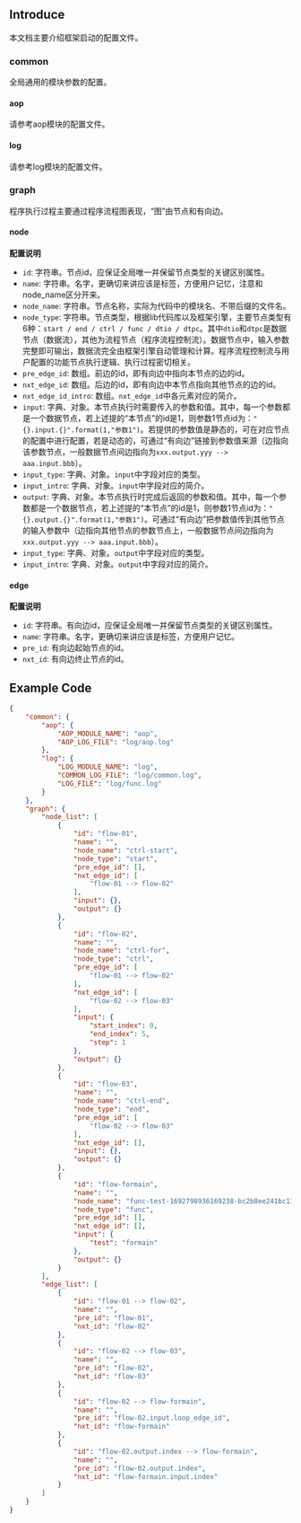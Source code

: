 

## Introduce

本文档主要介绍框架启动的配置文件。



### common

全局通用的模块参数的配置。


#### aop

请参考aop模块的配置文件。


#### log

请参考log模块的配置文件。



### graph

程序执行过程主要通过程序流程图表现，“图”由节点和有向边。


#### node

**配置说明**

- `id`: 字符串。节点id，应保证全局唯一并保留节点类型的关键区别属性。
- `name`: 字符串。名字，更确切来讲应该是标签，方便用户记忆，注意和node_name区分开来。
- `node_name`: 字符串。节点名称，实际为代码中的模块名、不带后缀的文件名。
- `node_type`: 字符串。节点类型，根据lib代码库以及框架引擎，主要节点类型有6种：`start / end / ctrl / func / dtio / dtpc`。其中`dtio`和`dtpc`是数据节点（数据流），其他为流程节点（程序流程控制流）。数据节点中，输入参数完整即可输出，数据流完全由框架引擎自动管理和计算。程序流程控制流与用户配置的功能节点执行逻辑、执行过程密切相关。
- `pre_edge_id`: 数组。前边的id，即有向边中指向本节点的边的id。
- `nxt_edge_id`: 数组。后边的id，即有向边中本节点指向其他节点的边的id。
- `nxt_edge_id_intro`: 数组。`nxt_edge_id`中各元素对应的简介。
- `input`: 字典、对象。本节点执行时需要传入的参数和值。其中，每一个参数都是一个数据节点，若上述提的“本节点”的id是1，则参数1节点id为：`"{}.input.{}".format(1,"参数1")`。若提供的参数值是静态的，可在对应节点的配置中进行配置，若是动态的，可通过“有向边”链接到参数值来源（边指向该参数节点，一般数据节点间边指向为`xxx.output.yyy --> aaa.input.bbb`）。
- `input_type`: 字典、对象。`input`中字段对应的类型。
- `input_intro`: 字典、对象。`input`中字段对应的简介。
- `output`: 字典、对象。本节点执行时完成后返回的参数和值。其中，每一个参数都是一个数据节点，若上述提的“本节点”的id是1，则参数1节点id为：`"{}.output.{}".format(1,"参数1")`。可通过“有向边”把参数值传到其他节点的输入参数中（边指向其他节点的参数节点上，一般数据节点间边指向为`xxx.output.yyy --> aaa.input.bbb`）。
- `input_type`: 字典、对象。`output`中字段对应的类型。
- `input_intro`: 字典、对象。`output`中字段对应的简介。




#### edge

**配置说明**

- `id`: 字符串。有向边id，应保证全局唯一并保留节点类型的关键区别属性。
- `name`: 字符串。名字，更确切来讲应该是标签，方便用户记忆。
- `pre_id`: 有向边起始节点的id。
- `nxt_id`: 有向边终止节点的id。




## Example Code

```json
{
    "common": {
        "aop": {
            "AOP_MODULE_NAME": "aop",
            "AOP_LOG_FILE": "log/aop.log"
        },
        "log": {
            "LOG_MODULE_NAME": "log",
            "COMMON_LOG_FILE": "log/common.log",
            "LOG_FILE": "log/func.log"
        }
    },
    "graph": {
        "node_list": [
            {
                "id": "flow-01",
                "name": "",
                "node_name": "ctrl-start",
                "node_type": "start",
                "pre_edge_id": [],
                "nxt_edge_id": [
                    "flow-01 --> flow-02"
                ],
                "input": {},
                "output": {}
            },
            {
                "id": "flow-02",
                "name": "",
                "node_name": "ctrl-for",
                "node_type": "ctrl",
                "pre_edge_id": [
                    "flow-01 --> flow-02"
                ],
                "nxt_edge_id": [
                    "flow-02 --> flow-03"
                ],
                "input": {
                    "start_index": 0,
                    "end_index": 5,
                    "step": 1
                },
                "output": {}
            },
            {
                "id": "flow-03",
                "name": "",
                "node_name": "ctrl-end",
                "node_type": "end",
                "pre_edge_id": [
                    "flow-02 --> flow-03"
                ],
                "nxt_edge_id": [],
                "input": {},
                "output": {}
            },
            {
                "id": "flow-formain",
                "name": "",
                "node_name": "func-test-1692798936169238-bc2b8ee241bc11ee8331dcf505272cb8-0_0_1",
                "node_type": "func",
                "pre_edge_id": [],
                "nxt_edge_id": [],
                "input": {
                    "test": "formain"
                },
                "output": {}
            }
        ],
        "edge_list": [
            {
                "id": "flow-01 --> flow-02",
                "name": "",
                "pre_id": "flow-01",
                "nxt_id": "flow-02"
            },
            {
                "id": "flow-02 --> flow-03",
                "name": "",
                "pre_id": "flow-02",
                "nxt_id": "flow-03"
            },
            {
                "id": "flow-02 --> flow-formain",
                "name": "",
                "pre_id": "flow-02.input.loop_edge_id",
                "nxt_id": "flow-formain"
            },
            {
                "id": "flow-02.output.index --> flow-formain",
                "name": "",
                "pre_id": "flow-02.output.index",
                "nxt_id": "flow-formain.input.index"
            }
        ]
    }
}
```













































